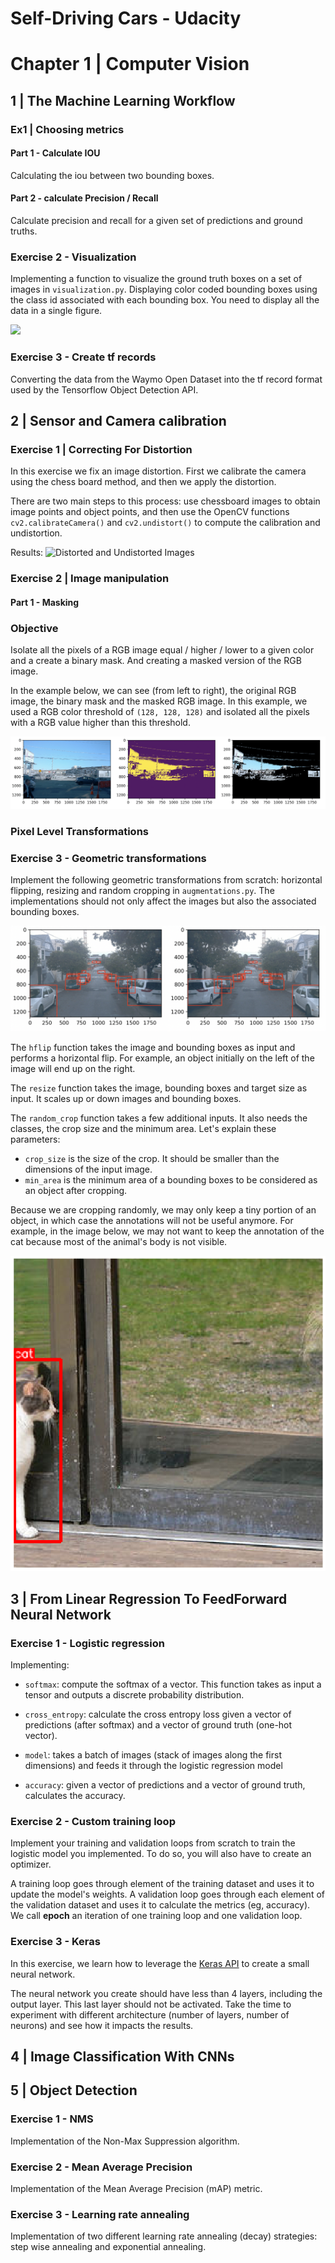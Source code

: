 # Self-Driving Cars - Udacity

# Chapter 1 | Computer Vision
## 1 | The Machine Learning Workflow 
### Ex1 | Choosing metrics

#### Part 1 - Calculate IOU

Calculating the iou between two bounding boxes.

#### Part 2 - calculate Precision / Recall

Calculate precision and recall for a given set of predictions 
and ground truths.

### Exercise 2 - Visualization

Implementing a function to visualize the ground truth boxes
on a set of images in `visualization.py`. Displaying color coded bounding boxes using the class id associated
with each bounding box. You need to display all the data in a single figure.

![](1_ComputerVision/1_TheMachineLearningWorkflow/Ex2_DataAcquistionAndVisualization/example.png 
)


### Exercise 3 - Create tf records

Converting the data from the Waymo Open Dataset into the tf record format used by the Tensorflow Object Detection API.

## 2 | Sensor and Camera calibration
### Exercise 1 | Correcting For Distortion

In this exercise we fix an image distortion. First we calibrate the camera
using the chess board method, and then we apply the distortion. 

There are two main steps to this process: use chessboard images to obtain image points and object points, 
and then use the OpenCV functions `cv2.calibrateCamera()` and `cv2.undistort()` to compute the calibration and undistortion.  

Results:
![Distorted and Undistorted Images](1_ComputerVision/1_TheMachineLearningWorkflow/Ex4_CameraCalibration/orig-and-undist.png)

### Exercise 2 | Image manipulation

#### Part 1 - Masking

### Objective

Isolate all the pixels of a RGB image equal / higher / lower to a given color and a create a binary mask. 
And creating a masked version of the RGB image.

In the example below, we can see (from left to right), the original RGB image, the binary mask and the masked RGB image. In this example, we used a RGB color threshold of `(128, 128, 128)` and isolated all the pixels with a RGB value higher than this threshold.

![](1_ComputerVision/2_SensorAndCameraCalibration/Ex2_ImageManipulation/example.png)

### Pixel Level Transformations

### Exercise 3 - Geometric transformations


Implement the following geometric transformations
from scratch: horizontal flipping, resizing and random cropping in `augmentations.py`. 
The implementations should not only affect the images but also the associated bounding boxes. 

![](1_ComputerVision/2_SensorAndCameraCalibration/Ex3_GeometricTrans/example.png 
)

The `hflip` function takes the image and bounding boxes as input and performs a 
horizontal flip. For example, an object initially on the left of the image will 
end up on the right.

The `resize` function takes the image, bounding boxes and target size as input. 
It scales up or down images and bounding boxes.

The `random_crop` function takes a few additional inputs. It also needs the classes, 
the crop size and the minimum area. Let's explain these parameters:
* `crop_size` is the size of the crop. It should be smaller than the dimensions of the input image.
* `min_area` is the minimum area of a bounding boxes to be considered as an object after cropping.

Because we are cropping randomly, we may only keep a tiny portion of an object, in which
case the annotations will not be useful anymore. For example, in the image below, we may not want to keep the annotation of the cat because most of the animal's body is not visible.

![](1_ComputerVision/2_SensorAndCameraCalibration/Ex3_GeometricTrans/cat_cropped.png)

## 3 | From Linear Regression To FeedForward Neural Network
### Exercise 1 - Logistic regression

Implementing:
* `softmax`: compute the softmax of a vector. This function takes as input a tensor and outputs a discrete probability distribution. 

* `cross_entropy`: calculate the cross entropy loss given a vector of predictions (after softmax) and a vector of ground truth (one-hot vector).

* `model`: takes a batch of images (stack of images along the first dimensions) and feeds it through the logistic regression model

* `accuracy`: given a vector of predictions and a vector of ground truth, calculates the accuracy.

### Exercise 2 - Custom training loop

Implement your  training and validation loops from scratch to train
the logistic model you implemented. To do so, you will also have to create an optimizer.

A training loop goes through element of the training dataset and uses it to update the model's weights.
A validation loop goes through each element of the validation dataset and uses it to calculate
the metrics (eg, accuracy). We call **epoch** an iteration of one training loop and one validation loop.


### Exercise 3 - Keras


In this exercise, we learn how to leverage the [Keras API](https://www.tensorflow.org/api_docs/python/tf/keras)
to create a small neural network.

The neural network you create should have less than 4 layers, including the output layer. This last layer should not be activated. Take the time to experiment with different architecture (number of layers, number of neurons) and see how it impacts the results.

## 4 | Image Classification With CNNs

## 5 | Object Detection

### Exercise 1 - NMS

Implementation of the Non-Max Suppression algorithm.

### Exercise 2 - Mean Average Precision

Implementation of the Mean Average Precision (mAP) metric.

### Exercise 3 - Learning rate annealing

Implementation of two different learning rate annealing (decay)
strategies: step wise annealing and exponential annealing. 

